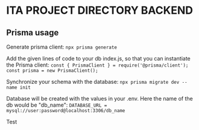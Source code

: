 # ITA PROJECT DIRECTORY BACKEND

## Prisma usage

Generate prisma client:
`npx prisma generate`

Add the given lines of code to your db index.js, so that you can instantiate the Prisma client:
`const { PrismaClient } = require('@prisma/client');`
`const prisma = new PrismaClient();`

Synchronize your schema with the database:
`npx prisma migrate dev --name init`

Database will be created with the values in your .env. Here the name of the db would be "db\_name":
`DATABASE_URL = mysql://user:password@localhost:3306/db_name`

Test